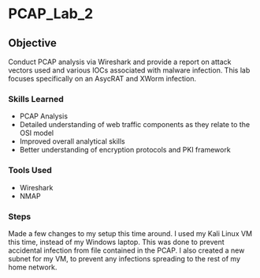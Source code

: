 # PCAP_Lab_2

## Objective

Conduct PCAP analysis via Wireshark and provide a report on attack vectors used and various IOCs associated with malware infection.
This lab focuses specifically on an AsycRAT and XWorm infection.

### Skills Learned

- PCAP Analysis
- Detailed understanding of web traffic components as they relate to the OSI model
- Improved overall analytical skills
- Better understanding of encryption protocols and PKI framework

  
### Tools Used

- Wireshark
- NMAP

### Steps

Made a few changes to my setup this time around. I used my Kali Linux VM this time, instead of my Windows laptop. This was done to prevent accidental infection from file contained in the PCAP. I also created a new subnet for my VM, to prevent any infections spreading to the rest of my home network.
